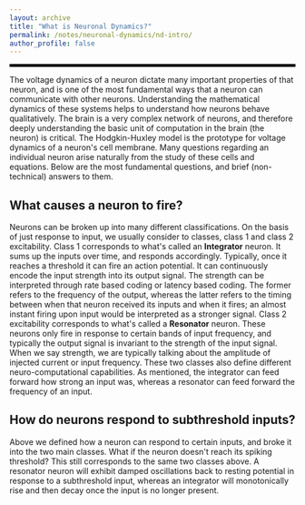 ```yaml
---
layout: archive
title: "What is Neuronal Dynamics?"
permalink: /notes/neuronal-dynamics/nd-intro/
author_profile: false
--- 
```

<hr style="border: 2px solid black;">

The voltage dynamics of a neuron dictate many important properties of that neuron, and is one of the most fundamental ways that a neuron can communicate with other neurons. Understanding the mathematical dynamics of these systems helps to understand how neurons behave qualitatively. The brain is a very complex network of neurons, and therefore deeply understanding the basic unit of computation in the brain (the neuron) is critical. The Hodgkin-Huxley model is the prototype for voltage dynamics of a neuron's cell membrane. Many questions regarding an individual neuron arise naturally from the study of these cells and equations. Below are the most fundamental questions, and brief (non-technical) answers to them.

## What causes a neuron to fire? 
Neurons can be broken up into many different classifications. On the basis of just response to input, we usually consider to classes, class 1 and class 2 excitability. Class 1 corresponds to what's called an **Integrator** neuron. It sums up the inputs over time, and responds accordingly. Typically, once it reaches a threshold it can fire an action potential. It can continuously encode the input strength into its output signal. The strength can be interpreted through rate based coding or latency based coding. The former refers to the frequency of the output, whereas the latter refers to the timing between when that neuron received its inputs and when it fires; an almost instant firing upon input would be interpreted as a stronger signal. Class 2 excitability corresponds to what's called a **Resonator** neuron. These neurons only fire in response to certain bands of input frequency, and typically the output signal is invariant to the strength of the input signal. When we say strength, we are typically talking about the amplitude of injected current or input frequency. These two classes also define different neuro-computational capabilities. As mentioned, the integrator can feed forward how strong an input was, whereas a resonator can feed forward the frequency of an input. 

## How do neurons respond to subthreshold inputs? 
Above we defined how a neuron can respond to certain inputs, and broke it into the two main classes. What if the neuron doesn't reach its spiking threshold? This still corresponds to the same two classes above. A resonator neuron will exhibit damped oscillations back to resting potential in response to a subthreshold input, whereas an integrator will monotonically rise and then decay once the input is no longer present. 

